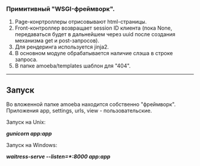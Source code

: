 ### Примитивный "WSGI-фреймворк".

1) Page-конртроллеры отрисовывают html-страницы.
2) Front-контроллер возвращает session ID клиента (пока None, 
передаваться будет в дальнейшем через uuid после создания механизма
get и post-запросов).
3) Для рендеринга используется jinja2.
4) В основном модуле обрабатывается наличие слэша в строке запроса.
5) В папке amoeba/templates шаблон для "404".
***

## Запуск

Во вложенной папке amoeba находится собственно "фреймворк".
Приложения app, settings, urls, view - пользовательские.

Запуск на Unix:

***gunicorn app:app***

Запуск на Windows:

***waitress-serve --listen=\*:8000 app:app***